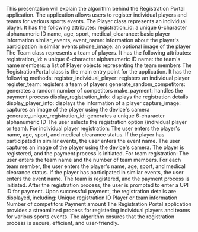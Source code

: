 This presentation will explain the algorithm behind the Registration Portal application.
The application allows users to register individual players and teams for various sports events.
The Player class represents an individual player.
It has the following attributes:
registration_id: a unique 6-character alphanumeric ID
name, age, sport, medical_clearance: basic player information
similar_events, event_name: information about the player's participation in similar events
phone_image: an optional image of the player
The Team class represents a team of players.
It has the following attributes:
registration_id: a unique 6-character alphanumeric ID
name: the team's name
members: a list of Player objects representing the team members
The RegistrationPortal class is the main entry point for the application.
It has the following methods:
register_individual_player: registers an individual player
register_team: registers a team of players
generate_random_competitors: generates a random number of competitors
make_payment: handles the payment process
display_registration_info: displays the registration details
display_player_info: displays the information of a player
capture_image: captures an image of the player using the device's camera
generate_unique_registration_id: generates a unique 6-character alphanumeric ID
The user selects the registration option (individual player or team).
For individual player registration:
The user enters the player's name, age, sport, and medical clearance status.
If the player has participated in similar events, the user enters the event name.
The user captures an image of the player using the device's camera.
The player is registered, and the payment process is initiated.
For team registration:
The user enters the team name and the number of team members.
For each team member, the user enters the player's name, age, sport, and medical clearance status.
If the player has participated in similar events, the user enters the event name.
The team is registered, and the payment process is initiated.
After the registration process, the user is prompted to enter a UPI ID for payment.
Upon successful payment, the registration details are displayed, including:
Unique registration ID
Player or team information
Number of competitors
Payment amount
The Registration Portal application provides a streamlined process for registering individual players and teams for various sports events.
The algorithm ensures that the registration process is secure, efficient, and user-friendly.
